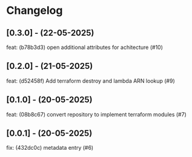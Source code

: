 # Changelog

## [0.3.0] - (22-05-2025)
feat: (b78b3d3) open additional attributes for achitecture (#10)

## [0.2.0] - (21-05-2025)
feat: (d52458f) Add terraform destroy and lambda ARN lookup (#9)

## [0.1.0] - (20-05-2025)
feat: (08b8c67) convert repository to implement terraform modules (#7)

## [0.0.1] - (20-05-2025)
fix: (432dc0c) metadata entry (#6)
